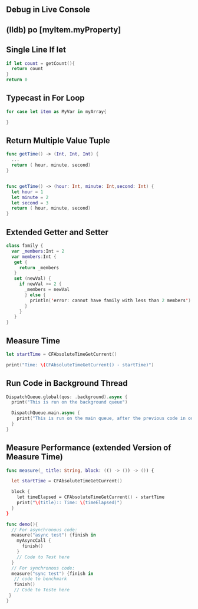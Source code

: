 ## Debug in Live Console
## (lldb) po [myItem.myProperty]

## Single Line If let
```Swift
if let count = getCount(){
  return count
}
return 0
``` 
## Typecast in For Loop
```Swift
for case let item as MyVar in myArray{

}
```

## Return Multiple Value Tuple
```Swift
func getTime() -> (Int, Int, Int) {
  ...
  return ( hour, minute, second)
}


func getTime() -> (hour: Int, minute: Int,second: Int) {
  let hour = 1
  let minute = 2
  let second = 3
  return ( hour, minute, second)
}
```

## Extended Getter and Setter
```Swift
class family {
  var _members:Int = 2
  var members:Int {
   get {
     return _members
   }
   set (newVal) {
     if newVal >= 2 {
       _members = newVal
       } else {
         println('error: cannot have family with less than 2 members')
       }
     }
   }
}
```

## Measure Time
```Swift
let startTime = CFAbsoluteTimeGetCurrent()

print("Time: \(CFAbsoluteTimeGetCurrent() - startTime)")
```

## Run Code in Background Thread
```Swift
DispatchQueue.global(qos: .background).async {
  print("This is run on the background queue")

  DispatchQueue.main.async {
    print("This is run on the main queue, after the previous code in outer block")
  }
}
```
## Measure Performance (extended Version of Measure Time)
```Swift
func measure(_ title: String, block: (() -> ()) -> ()) {

  let startTime = CFAbsoluteTimeGetCurrent()

  block {
    let timeElapsed = CFAbsoluteTimeGetCurrent() - startTime
    print("\(title):: Time: \(timeElapsed)")
  }
}

func demo(){
  // For asynchronous code:
  measure("async test") {finish in
    myAsyncCall {
      finish()
    }
    // Code to Test here
  }
  // For synchronous code:
  measure("sync test") {finish in
   // code to benchmark
   finish()
   // Code to Teste here
 }
}
```